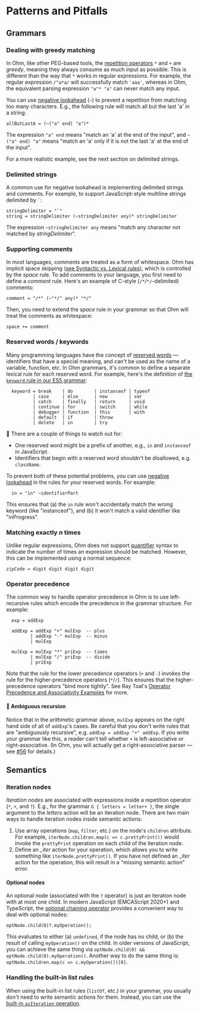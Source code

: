 # Patterns and Pitfalls

## Grammars

### Dealing with greedy matching

In Ohm, like other PEG-based tools, the [repetition operators](./syntax-reference.md#repetition-operators---) `*` and `+` are _greedy_, meaning they always consume as much input as possible. This is different than the way that `*` works in regular expressions. For example, the regular expression `/^a*a/` will successfully match `'aaa'`, whereas in Ohm, the equivalent parsing expression `"a"* "a"` can never match any input.

You can use [negative lookahead](./syntax-reference.md#negative-lookahead-) (`~`) to prevent a repetition from matching too many characters. E.g., the following rule will match all but the last 'a' in a string:

```
allButLastA = (~("a" end) "a")*
```

The expression `"a" end` means "match an 'a' at the end of the input", and `~("a" end) "a"` means "match an 'a' only if it is not the last 'a' at the end of the input".

For a more realistic example, see the next section on delimited strings.

### Delimited strings

A common use for negative lookahead is implementing delimited strings and comments. For example, to support JavaScript-style multiline strings delimited by `` ` ``:

```
stringDelimiter = "`"
string = stringDelimiter (~stringDelimiter any)* stringDelimiter
```

The expression `~stringDelimiter any` means "match any character not matched by _stringDelimiter_".

### Supporting comments

In most languages, comments are treated as a form of whitespace. Ohm has implicit space skipping ([see Syntactic vs. Lexical rules](./syntax-reference.md#syntactic-vs-lexical-rules)), which is controlled by the _space_ rule. To add comments to your language, you first need to define a _comment_ rule. Here's an example of C-style (`/*`/`*/`-delimited) comments:

```
comment = "/*" (~"*/" any)* "*/"
```

Then, you need to extend the _space_ rule in your grammar so that Ohm will treat the comments as whitespace:

```
space += comment
```

### Reserved words / keywords

Many programming languages have the concept of [reserved words](https://en.wikipedia.org/wiki/Reserved_word) — identifiers that have a special meaning, and can't be used as the name of a variable, function, etc. In Ohm grammars, it's common to define a separate lexical rule for each reserved word. For example, here's the definition of [the `keyword` rule in our ES5 grammar](https://github.com/ohmjs/ohm/blob/c7dcbb6b97366daf54349ba8e5be9133978f5c83/examples/ecmascript/src/es5.ohm#L87):

```
  keyword = break    | do        | instanceof | typeof
          | case     | else      | new        | var
          | catch    | finally   | return     | void
          | continue | for       | switch     | while
          | debugger | function  | this       | with
          | default  | if        | throw
          | delete   | in        | try
```

🐍 There are a couple of things to watch out for:

- One reserved word might be a prefix of another, e.g., `in` and `instanceof` in JavaScript.
- Identifiers that begin with a reserved word shouldn't be disallowed, e.g. `className`.

To prevent both of these potential problems, you can use [negative lookahead](./syntax-reference.md#negative-lookahead-) in the rules for your reserved words. For example:

```
  in = "in" ~identifierPart
```

This ensures that (a) the `in` rule won't accidentally match the wrong keyword (like "instanceof"), and (b) it won't match a valid identifier like "inProgress".

### Matching exactly _n_ times

Unlike regular expressions, Ohm does not support [quantifier](https://developer.mozilla.org/en-US/docs/Web/JavaScript/Guide/Regular_Expressions/Quantifiers) syntax to indicate the number of times an expression should be matched. However, this can be implemented using a normal sequence:

```
zipCode = digit digit digit digit
```

### Operator precedence

The common way to handle operator precedence in Ohm is to use left-recursive rules which encode the precedence in the grammar structure. For example:

```
  exp = addExp

  addExp = addExp "+" mulExp  -- plus
         | addExp "-" mulExp  -- minus
         | mulExp

  mulExp = mulExp "*" priExp  -- times
         | mulExp "/" priExp  -- divide
         | priExp
```

Note that the rule for the lower precedence operators (`+` and `-`) invokes the rule for the higher-precedence operators (`*`/`/`). This ensures that the higher-precedence operators "bind more tightly". See Ray Toal's [Operator Precedence and Associativity Examples](https://github.com/ohmjs/ohm/tree/main/examples/operators) for more.

#### 🐍 Ambiguous recursion

Notice that in the arithmetic grammar above, `mulExp` appears on the right hand side of all of `addExp`'s cases. Be careful that you don't write rules that are "ambiguously recursive", e.g. `addExp = addExp "+" addExp`. If you write your grammar like this, a reader can't tell whether `+` is left-associative or right-associative. (In Ohm, you will actually get a right-associative parser — see [#56](https://github.com/ohmjs/ohm/issues/56) for details.)

## Semantics

### Iteration nodes

_Iteration nodes_ are associated with expressions inside a repetition operator (`*`, `+`, and `?`). E.g., for the grammar `G { letters = letter+ }`, the single argument to the _letters_ action will be an iteration node. There are two main ways to handle iteration nodes inside semantic actions:

1. Use array operations (`map`, `filter`, etc.) on the node's `children` attribute. For example, `iterNode.children.map(c => c.prettyPrint())` would invoke the `prettyPrint` operation on each child of the iteration node.
2. Define an _\_iter_ action for your operation, which allows you to write something like `iterNode.prettyPrint()`. If you have not defined an _\_iter_ action for the operation, this will result in a "missing semantic action" error.

#### Optional nodes

An optional node (associated with the `?` operator) is just an iteration node with at most one child. In modern JavaScript (EMCAScript 2020+) and TypeScript, the [optional chaining operator](https://developer.mozilla.org/en-US/docs/Web/JavaScript/Reference/Operators/Optional_chaining) provides a convenient way to deal with optional nodes:

```
optNode.child(0)?.myOperation();
```

This evaluates to either (a) `undefined`, if the node has no child, or (b) the result of calling `myOperation()` on the child. In older versions of JavaScript, you can achieve the same thing via `optNode.child(0) && optNode.child(0).myOperation()`. Another way to do the same thing is: `optNode.children.map(c => c.myOperation())[0]`.

### Handling the built-in list rules

When using the built-in list rules (`listOf`, etc.) in your grammar, you usually don't need to write semantic actions for them. Instead, you can use the [built-in `asIteration` operation](./api-reference.md#asIteration).
